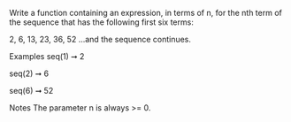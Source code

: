 Write a function containing an expression, in terms of n, for the nth term of the sequence that has the following first six terms:

2, 6, 13, 23, 36, 52 ...and the sequence continues.

Examples
seq(1) ➞ 2

seq(2) ➞ 6

seq(6) ➞ 52

Notes
The parameter n is always >= 0.